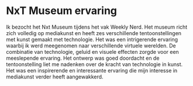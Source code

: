 # NxT Museum ervaring
Ik bezocht het Nxt Museum tijdens het vak Weekly Nerd.
Het museum richt zich volledig op mediakunst en heeft zes verschillende tentoonstellingen met kunst gemaakt met technologie.
Het was een intrigerende ervaring waarbij ik werd meegenomen naar verschillende virtuele werelden. De combinatie van technologie, 
geluid en visuele effecten zorgde voor een meeslepende ervaring. Het ontwerp was goed doordacht en de tentoonstelling liet me nadenken 
over de kracht van technologie in kunst. Het was een inspirerende en interessante ervaring die mijn interesse in mediakunst verder heeft aangewakkerd.
